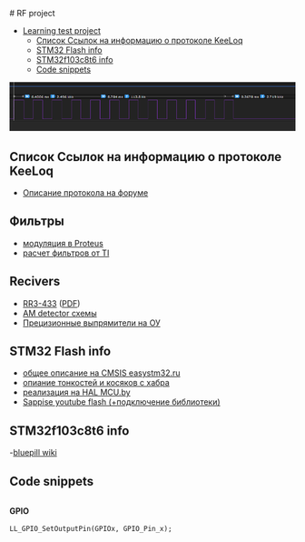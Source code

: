 
﻿# RF project


- [Learning test project](#learning-test-project)
    - [Список Ссылок на информацию о протоколе KeeLoq](#%D1%81%D0%BF%D0%B8%D1%81%D0%BE%D0%BA-%D1%81%D1%81%D1%8B%D0%BB%D0%BE%D0%BA-%D0%BD%D0%B0-%D0%B8%D0%BD%D1%84%D0%BE%D1%80%D0%BC%D0%B0%D1%86%D0%B8%D1%8E-%D0%BE-%D0%BF%D1%80%D0%BE%D1%82%D0%BE%D0%BA%D0%BE%D0%BB%D0%B5-keeloq)
    - [STM32 Flash info](#stm32-flash-info)
    - [STM32f103c8t6 info](#stm32f103c8t6-info)
    - [Code snippets](#code-snippets)


[![N|logic](image/3.png)](http://gimran.ru)





## Список Ссылок на информацию о протоколе KeeLoq

- [Описание протокола на форуме](http://phreakerclub.com/forum/showthread.php?t=1094)



## Фильтры

- [модуляция в Proteus](https://utmiit-201.jimdo.com/модуляция/)
- [расчет фильтров от TI](http://www.ti.com/design-tools/signal-chain-design/webench-filters.html)

## Recivers

- [RR3-433](https://spb.terraelectronica.ru/product/163566) ([PDF](https://spb.terraelectronica.ru/pdf/show?pdf_file=%252Fds%252Fpdf%252FR%252FRR3_8.pdf))
- [AM detector схемы](https://www.edn.com/design/analog/4442773/AM-detector-more-sensitive-than-simple-diode)
- [Прецизионные выпрямители на ОУ](http://www.gaw.ru/html.cgi/txt/doc/op/funop_13_2.htm)


## STM32 Flash info
- [общее описание на CMSIS easystm32.ru](http://easystm32.ru/for-beginners/38-flash-stm32)
- [опиание тонкостей и косяков с хабра](https://habr.com/post/213771/comments/)
- [реализация на HAL MCU.by](http://www.mcu.by/%D1%81%D1%82%D0%B0%D1%80%D1%82-arm-%D1%8D%D1%82%D0%B0-%D1%83%D0%B6%D0%BD%D0%B0%D1%81%D0%BD%D0%B0%D1%8F-flah-%D0%BE%D1%82-stm32-hal/)
- [Sappise youtube flash (+подключение библиотеки)](https://www.youtube.com/watch?v=R5KMEz4g9EU)

## STM32f103c8t6 info

-[bluepill wiki](https://wiki.stm32duino.com/index.php?title=Blue_Pill)
## Code snippets
```

```



**GPIO**
```
LL_GPIO_SetOutputPin(GPIOx, GPIO_Pin_x);
```